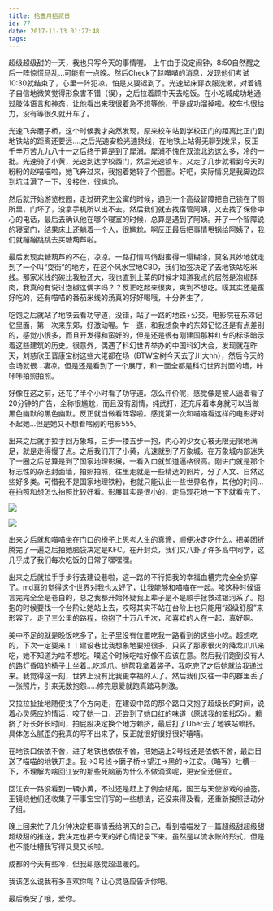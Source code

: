 ```yaml
---
title: 拾壹月拾贰日
id: 77
date: 2017-11-13 01:27:48
tags:
---
```


超级超级甜的一天，我也只写今天的事情喔。
上午由于没定闹钟，8:50自然醒之后一阵惊慌马乱...可能有一点晚。然后Check了赵喵喵的消息，发现他们考试10:30就结束了，心里一阵犯凉，怕是又要迟到了。光速起床穿衣服洗漱，对着镜子自信地微笑觉得形象害不错（误），之后拉着顾中天去吃饭。在小吃城成功地通过肢体语言和神态，让他看出来我很着急不想等他，于是成功溜掉啦。校车也很给力，没有等很久就开车了。

光速飞奔磨子桥，这个时候我才突然发现，原来校车站到学校正门的距离比正门到地铁站的距离还要远....之后光速安检光速换线，在地铁上站得无聊到发呆，反正千辛万苦九九八十一之后终于算是到了犀浦。犀浦不愧在双流北边这么多，冷的一批。光速骑了小黄，光速到达学校西门，然后光速锁车。又走了几步就看到今天的粉粉的赵喵喵啦，她飞奔过来，我抱着她转了个圈圈。好吧，实际情况是我脚边踩到坑洼滑了一下，没接住，很尴尬。

然后就开始游览校园，走过研究生公寓的时候，遇到一个高级智障把自己锁在了厕所里，门坏了，没拿手机所以出不去。然后我们就去找宿管阿姨，又去找了保修中心的电话，最后去确认他在哪个寝室的时候，总算是遇到了阿姨。开了一个智障说的寝室门，结果床上还躺着一个人，很尴尬。啊反正最后把事情甩锅给阿姨了，我们就蹦蹦跳跳去买糖葫芦啦。

最后发现卖糖葫芦的不在，凉凉。一路打情骂俏甜蜜得一塌糊涂，莫名其妙地就走到了一个叫“耍街”的地方，在这个风水宝地CBD，我们抽签决定了去地铁站吃米线。那家米线的碗比我脸还大，我也直到上菜的时候才知道我点的居然是泡椒酥肉，我真的有说过泡椒这俩字吗？？反正吃起来很爽，爽到不想吃。噗其实还是蛮好吃的，还有喵喵的番茄米线的汤真的好好喝哦，十分养生了。

吃饱之后就站了地铁去看功守道，没错，站了一路的地铁+公交。电影院在东郊记忆里面，第一次来东郊，好激动喔。乍一逛，和我想象中的东郊记忆还是有点差别的，感觉小很多，而且开发得和蛮好的，但是还是很有刚建国那种红专的标语暗示着这些建筑的历史。很意外，偶遇了科幻世界举办的中国科幻大会，发现就在昨天，刘慈欣王晋康宝树这些大佬都在场（BTW宝树今天去了川大hh），然后今天的会场就很...凄凉。但是还是看到了一个展厅，和一面全都是科幻世界封面的墙，咔咔咔拍照拍照。

 好像在这之前，还花了半个小时看了功守道。怎么评价呢，感觉像是被人逼着看了20分钟的广告，全称很尴尬，而且没有剧情，纯武打，还充斥着本身就可以当做黑色幽默的黑色幽默。反正就当做看阵容啦。感觉第一次和喵喵看这样的电影好对不起她...但是她又不想看啥别的电影555。

出来之后就手拉手回万象城，三步一搂五步一抱，内心的少女心被无限无限地满足，就是走得慢了点。之后我们开了小黄，光速就到了万象城。在万象城内部迷失了一圈之后总算是到了国家地理影展，一看入口就知道逼格很高。刚进门就是那个标志性的杂志封面墙，拍照拍照，往里走就是一些精选的照片，分了人文、自然这些好多类。可惜我不是国家地理铁粉，也就只能认出一些世界名作，其他的时间...在拍照和想怎么拍照比较好看。影展其实是很小的，走马观花地一下下就看完了。

![](http://img.cyrise.cn/wp-content/uploads/2017/11/60bea359199ce939.jpg)

![](http://img.cyrise.cn/wp-content/uploads/2017/11/c64c2b29ec9186b.jpg)


出来之后就和喵喵坐在门口的椅子上思考人生的真谛，顺便决定吃什么。把美团折腾完了一遍之后拍她脑袋决定是KFC。在开封菜，我们又八卦了许多高中同学，这几乎成了我们每次吃饭的日常了嘿嘿嘿。

出来之后就拉手手步行去建设巷啦，这一路的不行把我的幸福血槽完完全全奶穿了。md真的觉得这个世界对我也太好了，让我能够和喵喵在一起。唉这种时候语言完完全全是苍白的，总之我都开始怀疑我上辈子是不是顺手拯救过银河系了。抱抱的时候要找一个台阶让她站上去，哎呀其实不站在台阶上也只能用“超级舒服”来形容了。走了三公里的路程，抱抱了十万八千次，和喜欢的人在一起，真好啊。

美中不足的就是晚饭吃多了，肚子里没有位置吃我一路看到的这些小吃。超想吃的，下次一定要来！！建设巷比我想象地要短很多，只买了那家很火的降龙爪爪来吃，她不知道为啥不想吃。噗这个时候吃啥好像不应该在意。然后我们跑到没有人的路灯昏暗的椅子上坐着...吃鸡爪。她帮我拿着袋子，我吃完了之后她就给我递过来。我觉得这一刻，世界上没有比我更幸福的人了。然后我们又往一中的群里丢了一张照片，引来无数抱怨.....修完恩爱就跑真踏马刺激。

又拉拉扯扯地随便找了个方向走，在建设中路的那个路口又抱了超级长的时间，说着心灵感应的情话，咬了她一口，还尝到了她口红的味道（原谅我的笨拙55）。赖挤了好长好长时间，拍屁股决定换个地方赖挤，最后打了Uber去了地铁站赖挤。具体怎么腻歪的我真的写不出来了，反正就很好很好很好嘻嘻。

在地铁口依依不舍，进了地铁也依依不舍，把她送上2号线还是依依不舍，最后目送了喵喵的地铁开走。我→3号线→磨子桥→望江→黑的→江安。（略写）吐槽一下，不理解为啥回江安的那些死脑筋为什么不做滴滴呢，更安全还便宜。

回江安一路没看到一辆小黄，不过还是赶上了例会结尾，国王与天使游戏的抽签。王镜峣他们还收集了干事宝宝们写的一些想法，还没来得及看。还重新按照活动分了组。

晚上回来忙了几分钟决定把事情丢给明天的自己，看到喵喵发了一篇超级甜超级甜超级甜的推送，我决定也把今天的好心情记录下来。虽然是以流水账的形式，但是也不能吐槽我写得又臭又长啦。

成都的今天有些冷，但我却感觉超温暖的。

我该怎么说我有多喜欢你呢？让心灵感应告诉你吧。

最后晚安了哦，爱你。